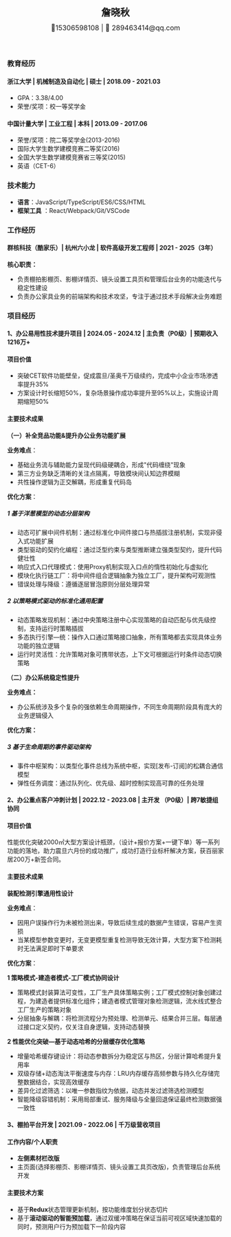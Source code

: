 <div style="display: flex; flex-direction: column; justify-content: center; align-items: center">
  <div style="font-size: 22px; margin: 10px 0px"><strong>詹晓秋</strong></div>
  <div style="font-size: 16px; margin: 2px 0px 37px 0">📱15306598108 | 📧 289463414@qq.com</div>
</div>

### 教育经历

#### 浙江大学 | 机械制造及自动化 | 硕士 | 2018.09 - 2021.03

- GPA：3.38/4.00
- 荣誉/奖项：校一等奖学金

#### 中国计量大学 | 工业工程 | 本科 | 2013.09 - 2017.06

- 荣誉/奖项：院二等奖学金(2013-2016)
- 国际大学生数学建模竞赛二等奖(2016)
- 全国大学生数学建模竞赛省三等奖(2015)
- 英语（CET-6）

### 技术能力

- **语言**：JavaScript/TypeScript/ES6/CSS/HTML
- **框架工具** ：React/Webpack/Git/VSCode

### 工作经历

#### 群核科技（酷家乐）| 杭州六小龙 | 软件高级开发工程师 | 2021 - 2025（3年）

**核心职责：**

- 负责棚拍影棚页、影棚详情页、镜头设置工具页和管理后台业务的功能迭代与稳定性建设
- 负责办公家具业务的前端架构和技术攻坚，专注于通过技术手段解决业务难题

### 项目经历

#### 1、办公易用性技术提升项目 | 2024.05 - 2024.12 | 主负责（P0级）| 预期收入1216万+

#### 项目价值

- 突破CET软件功能壁垒，促成震旦/圣奥千万级续约，完成中小企业市场渗透率提升35%
- 方案设计时长缩短50%，复杂场景操作成功率提升至95%以上，实施设计周期缩短50%

#### 主要技术成果

**（一）补全竞品功能&提升办公业务功能扩展**

**业务难点**：

- 基础业务流与辅助能力呈现代码级硬耦合，形成"代码缠绕"现象
- 第三方业务缺乏清晰的关注点隔离，导致模块间认知边界模糊
- 共性操作逻辑为正交解耦，形成重复代码岛

**优化方案**：

##### 1 基于洋葱模型的动态分层架构

- 动态可扩展中间件机制：通过标准化中间件接口与热插拔注册机制，实现非侵入式功能扩展
- 类型驱动的契约化编程：通过泛型约束与类型推断建立强类型契约，提升代码健壮性
- 响应式入口代理模式：使用Proxy机制实现入口点的惰性初始化与虚拟化
- 模块化执行链工厂：将中间件组合逻辑抽象为独立工厂，提升架构可观测性
- 错误处理与降级：遵循逐层冒泡原则分层处理异常

##### 2 以策略模式驱动的标准化通用配置

- 动态策略发现机制：通过中央策略注册中心实现策略的自动匹配与优先级控制，支持运行时策略插拔
- 多态执行引擎—统：操作入口通过策略接口抽象，所有策略都去实现具体业务功能的独立逻辑
- 运行时灵活性：允许策略对象可携带状态，上下文可根据运行时条件动态切换策略

**（二）办公系统稳定性提升**

**业务难点：**

- 办公系统涉及多个复杂的强依赖生命周期操作，不同生命周期阶段具有庞大的业务逻辑侵入

**优化方案：**

##### 3 基于生命周期的事件驱动架构

- 事件中枢架构：以类型化事件总线为系统中枢，实现[发布-订阅]的松耦合通信模型
- 弹性任务调度：通过队列化、优先级、超时控制实现高可靠的任务处理

#### 2、办公重点客户冲刺计划 | 2022.12 - 2023.08 | 主开发 （P0级）| 跨7敏捷组协同

#### 项目价值

性能优化突破2000㎡大型方案设计瓶颈，（设计+报价方案+一键下单）等一系列功能的落地，助力震旦六月份的成功推广，成功打造行业标杆解决方案，获百丽家居200万+新签合同。

#### 主要技术成果

**装配检测引擎通用性设计**

**业务难点**：

- 因用户误操作行为未被检测出来，导致后续生成的数据产生错误，容易产生资损
- 当某模型参数变更时，无变更模型重复检测导致无效计算，大型方案下检测耗时无法满足即时下单要求

**优化方案**：

**1 策略模式-建造者模式-工厂模式协同设计**

- 策略模式封装算法可变性，工厂生产具体策略实例；工厂模式控制对象创建过程，为建造者提供标准化组件；建造者模式管理对象检测逻辑，流水线式整合工厂生产的策略对象
- 分层抽象与解耦：将检测流程分为预处理、检测单元、结果合并三层。每层通过接口定义契约，仅关注自身逻辑，支持动态替换

**2 性能优化突破—基于动态哈希的分层缓存优化策略**

- 增量哈希缓存键设计：将动态参数拆分为稳定区与热区，分层计算哈希提升复用率
- 双级存储+动态淘汰平衡速度与内存：LRU内存缓存高频参数与持久化存储完整数据结合，实现高效缓存
- 差异化过滤筛选：以唯一参数指纹为依据，动态并发过滤筛选检测模型
- 智能降级容错机制：采用局部重试、服务降级与全量回退保证最终检测数据强一致性

#### 3、棚拍平台开发 | 2021.09 - 2022.06 | 千万级营收项目

#### 工作内容/个人职责

- **左侧素材栏改版**
- 主页面(选择影棚页、影棚详情页、镜头设置工具页改版)，负责管理后台系统开发

#### 主要技术方案

- 基于**Redux**状态管理更新机制，按功能维度划分状态切片
- 基于**滚动驱动的智能预加载**，通过双缓冲策略在保证当前可视区域快速加载的同时，预测用户行为预加载下一阶段内容

